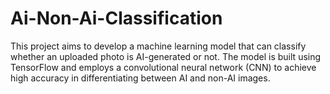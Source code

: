 # Ai-Non-Ai-Classification
This project aims to develop a machine learning model that can classify whether an uploaded photo is AI-generated or not. The model is built using TensorFlow and employs a convolutional neural network (CNN) to achieve high accuracy in differentiating between AI and non-AI images.
